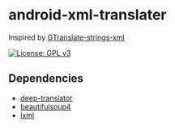 # android-xml-translater

Inspired by [GTranslate-strings-xml](https://github.com/Ra-Na/GTranslate-strings-xml)

[![License: GPL v3](https://img.shields.io/badge/License-GPLv3-blue.svg)](https://www.gnu.org/licenses/gpl-3.0)

## Dependencies

- [deep-translator](https://github.com/nidhaloff/deep-translator)
- [beautifulsoup4](https://www.crummy.com/software/BeautifulSoup/bs4/doc/)
- [lxml](https://lxml.de/)
